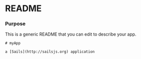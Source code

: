 # README
### Purpose

This is a generic README that you can edit to describe your app.


<docmeta name="displayName" value="README">

```
# myApp

a [Sails](http://sailsjs.org) application

```
